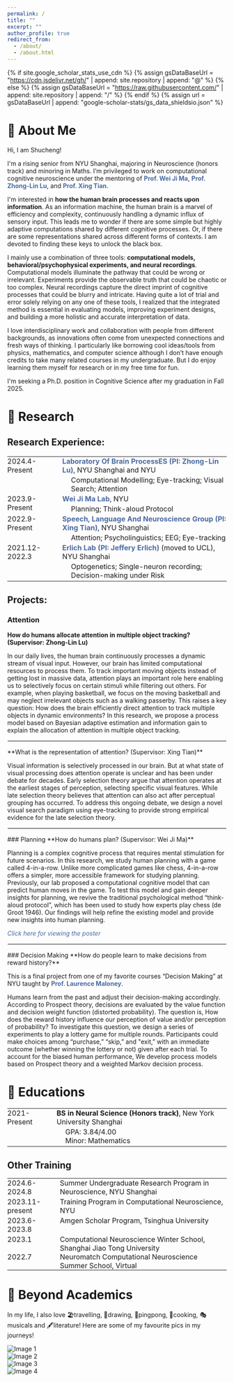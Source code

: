```yaml
---
permalink: /
title: ""
excerpt: ""
author_profile: true
redirect_from: 
  - /about/
  - /about.html
---
```


{% if site.google_scholar_stats_use_cdn %}
{% assign gsDataBaseUrl = "https://cdn.jsdelivr.net/gh/" | append: site.repository | append: "@" %}
{% else %}
{% assign gsDataBaseUrl = "https://raw.githubusercontent.com/" | append: site.repository | append: "/" %}
{% endif %}
{% assign url = gsDataBaseUrl | append: "google-scholar-stats/gs_data_shieldsio.json" %}

<span class='anchor' id='about-me'></span>
# 👋 About Me
Hi, I am Shucheng! 

I'm a rising senior from NYU Shanghai, majoring in Neuroscience (honors track) and minoring in Maths. I’m privileged to work on computational cognitive neuroscience under the mentoring of <strong style="color: #4b6aa1;"><a href="https://as.nyu.edu/faculty/weiji-ma.html" style="color: #4b6aa1; text-decoration: none;">Prof. Wei Ji Ma</a></strong>, <strong style="color: #4b6aa1;"><a href="https://shanghai.nyu.edu/academics/faculty/directory/zhong-lin-lu" style="color: #4b6aa1; text-decoration: none;">Prof. Zhong-Lin Lu</a></strong>, and <strong style="color: #4b6aa1;"><a href="https://shanghai.nyu.edu/academics/faculty/directory/xing-tian" style="color: #4b6aa1; text-decoration: none;">Prof. Xing Tian</a></strong>.

I'm interested in **how the human brain processes and reacts upon information**. As an information machine, the human brain is a marvel of efficiency and complexity, continuously handling a dynamic influx of sensory input. This leads me to wonder if there are some simple but highly adaptive computations shared by different cognitive processes. Or, if there are some representations shared across different forms of contexts. I am devoted to finding these keys to unlock the black box.

I mainly use a combination of three tools: **computational models, behavioral/psychophysical experiments, and neural recordings**. Computational models illuminate the pathway that could be wrong or irrelevant. Experiments provide the observable truth that could be chaotic or too complex. Neural recordings capture the direct imprint of cognitive processes that could be blurry and intricate. Having quite a lot of trial and error solely relying on any one of these tools, I realized that the integrated method is essential in evaluating models, improving experiment designs, and building a more holistic and accurate interpretation of data.

I love interdisciplinary work and collaboration with people from different backgrounds, as innovations often come from unexpected connections and fresh ways of thinking. I particularly like borrowing cool ideas/tools from physics, mathematics, and computer science although I don’t have enough credits to take many related courses in my undergraduate. But I do enjoy learning them myself for research or in my free time for fun.

I'm seeking a Ph.D. position in Cognitive Science after my graduation in Fall 2025.

<span class='anchor' id='-research'></span>
# 📝 Research 
## Research Experience:
<table style="border-collapse: collapse; width: 100%; border: none; margin-top: 20px;">
  <tr style="border: none;">
    <td style="padding: 0 20px 3px 0; vertical-align: top; border: none;">2024.4-Present</td>
    <td style="padding: 0; vertical-align: top; border: none;">
      <strong style="color: #4b6aa1;"><a href="https://lobes.osu.edu/staff.php" style="color: #4b6aa1; text-decoration: none;">Laboratory Of Brain ProcessES (PI: Zhong-Lin Lu)</a></strong>, NYU Shanghai and NYU<br>
      <ul style="margin: 3px 0; padding-left: 20px; list-style: none;">
        <li style="margin: 0;">Computational Modelling; Eye-tracking; Visual Search; Attention</li>
      </ul>
    </td>
  </tr>
  <tr style="border: none;">
    <td style="padding: 0 20px 3px 0; vertical-align: top; border: none;">2023.9-Present</td>
    <td style="padding: 0; vertical-align: top; border: none;">
      <strong style="color: #4b6aa1;"><a href="https://www.cns.nyu.edu/malab/" style="color: #4b6aa1; text-decoration: none;">Wei Ji Ma Lab</a></strong>, NYU<br>
      <ul style="margin: 3px 0; padding-left: 20px; list-style: none;">
        <li style="margin: 0;">Planning; Think-aloud Protocol</li>
      </ul>
    </td>
  </tr>
  <tr style="border: none;">
    <td style="padding: 0 20px 3px 0; vertical-align: top; border: none;">2022.9-Present</td>
    <td style="padding: 0; vertical-align: top; border: none;">
      <strong style="color: #4b6aa1;"><a href="https://slangscience.github.io/slang/" style="color: #4b6aa1; text-decoration: none;">Speech, Language And Neuroscience Group (PI: Xing Tian)</a></strong>, NYU Shanghai<br>
      <ul style="margin: 3px 0; padding-left: 20px; list-style: none;">
        <li style="margin: 0;">Attention; Psycholinguistics; EEG; Eye-tracking</li>
      </ul>
    </td>
  </tr>
  <tr style="border: none;">
    <td style="padding: 0 20px 0 0; vertical-align: top; border: none;">2021.12-2022.3</td>
    <td style="padding: 0; vertical-align: top; border: none;">
      <strong style="color: #4b6aa1;"><a href="https://www.sainsburywellcome.org/web/groups/erlich-lab" style="color: #4b6aa1; text-decoration: none;">Erlich Lab (PI: Jeffery Erlich)</a></strong> (moved to UCL), NYU Shanghai<br>
      <ul style="margin: 3px 0; padding-left: 20px; list-style: none;">
        <li style="margin: 0;">Optogenetics; Single-neuron recording; Decision-making under Risk</li>
      </ul>
    </td>
  </tr>
</table>
  
## Projects:
### Attention
**How do humans allocate attention in multiple object tracking? (Supervisor: Zhong-Lin Lu)**

In our daily lives, the human brain continuously processes a dynamic stream of visual input. However, our brain has limited computational resources to process them. To track important moving objects instead of getting lost in massive data, attention plays an important role here enabling us to selectively focus on certain stimuli while filtering out others. For example, when playing basketball, we focus on the moving basketball and may neglect irrelevant objects such as a walking passerby. This raises a key question: How does the brain efficiently direct attention to track multiple objects in dynamic environments? In this research, we propose a process model based on Bayesian adaptive estimation and information gain to explain the allocation of attention in multiple object tracking. 

<hr style="border: 0.5px solid #f0f0f0; margin: 15px 0;">
**What is the representation of attention? (Supervisor: Xing Tian)**

Visual information is selectively processed in our brain. But at what state of visual processing does attention operate is unclear and has been under debate for decades. Early selection theory argue that attention operates at the earliest stages of perception, selecting specific visual features. While late selection theory believes that attention can also act after perceptual grouping has occurred. To address this ongoing debate, we design a novel visual search paradigm using eye-tracking to provide strong empirical evidence for the late selection theory.

<hr style="border: 0.5px solid #f0f0f0; margin: 15px 0;">
### Planning
**How do humans plan? (Supervisor: Wei Ji Ma)**

Planning is a complex cognitive process that requires mental stimulation for future scenarios. In this research, we study human planning with a game called 4-in-a-row. Unlike more complicated games like chess, 4-in-a-row offers a simpler, more accessible framework for studying planning. Previously, our lab proposed a computational cognitive model that can predict human moves in the game. To test this model and gain deeper insights for planning, we revive the traditional psychological method “think-aloud protocol”, which has been used to study how experts play chess (de Groot 1946). Our findings will help refine the existing model and provide new insights into human planning.

<em style="color: #4b6aa1;"><a href="/images/thinkaloud_poster.pdf" style="color: #4b6aa1; text-decoration: none;" target="_blank">Click here for viewing the poster</a></em>

<hr style="border: 0.5px solid #f0f0f0; margin: 15px 0;">
### Decision Making
**How do people learn to make decisions from reward history?**

This is a final project from one of my favorite courses “Decision Making” at NYU taught by <strong style="color: #4b6aa1;"><a href="https://as.nyu.edu/faculty/laurence-thomas-maloney.html" style="color: #4b6aa1; text-decoration: none;">Prof. Laurence Maloney</a></strong>.

Humans learn from the past and adjust their decision-making accordingly. According to Prospect theory, decisions are evaluated by the value function and decision weight function (distorted probability). The question is, How does the reward history influence our perception of value and/or perception of probability? To investigate this question, we design a series of experiments to play a lottery game for multiple rounds. Participants could make choices among “purchase,” “skip,” and "exit,” with an immediate outcome (whether winning the lottery or not) given after each trial. To account for the biased human performance, We develop process models based on Prospect theory and a weighted Markov decision process.


<span class='anchor' id='-educations'></span>
# 📖 Educations
<table style="border-collapse: collapse; width: 100%; border: none; margin-top: 20px;">
  <tr style="border: none;">
    <td style="padding: 0 20px 3px 0; vertical-align: top; border: none;">2021-Present</td>
    <td style="padding: 0; vertical-align: top; border: none;">
      <strong>BS in Neural Science (Honors track)</strong>, New York University Shanghai
      <ul style="margin: 3px 0; padding-left: 20px; list-style: none;">
        <li style="margin: 0;">GPA: 3.84/4.00</li>
        <li style="margin: 0;">Minor: Mathematics</li>
      </ul>
    </td>
  </tr>
</table>

## Other Training
<table style="border-collapse: collapse; width: 100%; border: none;">
  <tr style="border: none;">
    <td style="padding: 0 10px 3px 0; vertical-align: top; border: none;">2024.6-2024.8</td>
    <td style="padding: 0; vertical-align: top; border: none;">Summer Undergraduate Research Program in Neuroscience, NYU Shanghai</td>
  </tr>
  <tr style="border: none;">
    <td style="padding: 0 10px 3px 0; vertical-align: top; border: none;">2023.11-present</td>
    <td style="padding: 0; vertical-align: top; border: none;">Training Program in Computational Neuroscience, NYU</td>
  </tr>
  <tr style="border: none;">
    <td style="padding: 0 10px 3px 0; vertical-align: top; border: none;">2023.6-2023.8</td>
    <td style="padding: 0; vertical-align: top; border: none;">Amgen Scholar Program, Tsinghua University</td>
  </tr>
  <tr style="border: none;">
    <td style="padding: 0 10px 3px 0; vertical-align: top; border: none;">2023.1</td>
    <td style="padding: 0; vertical-align: top; border: none;">Computational Neuroscience Winter School, Shanghai Jiao Tong University</td>
  </tr>
  <tr style="border: none;">
    <td style="padding: 0 10px 0 0; vertical-align: top; border: none;">2022.7</td>
    <td style="padding: 0; vertical-align: top; border: none;">Neuromatch Computational Neuroscience Summer School, Virtual</td>
  </tr>
</table>

<span class='anchor' id='-beyond-academics'></span>
# 💬 Beyond Academics
In my life, I also love 🏖️travelling, 🎨drawing, 🏓pingpong, 🍳cooking, 🎭musicals and 🖋️literature!
Here are some of my favourite pics in my journeys!
<div class="gallery">
    <div class="gallery-item">
        <img src="\images\image1.JPG" alt="Image 1">
    </div>
    <div class="gallery-item">
        <img src="\images\image2.JPG" alt="Image 2">
    </div>
    <div class="gallery-item">
        <img src="\images\image3.JPG" alt="Image 3">
    </div>
    <div class="gallery-item">
        <img src="\images\image4.JPG" alt="Image 4">
    </div>
    <!-- Add more images as needed -->
</div>
